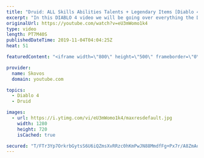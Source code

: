 ```yaml
---
title: "Druid: ALL Skills Abilities Talents + Legendary Items [Diablo 4]"
excerpt: "In this DIABLO 4 video we will be going over everything the DRUID has to offer. The Druids SKILLS TALENTS ABILITIES as well as several LEGENDARY ITEMS ..."
originalUrl: https://youtube.com/watch?v=eU3mWomo1k4
type: video
length: PT7M40S
publishedDateTime: 2019-11-04T04:04:25Z
heat: 51

featuredContent: "<iframe width=\"800\" height=\"500\" frameborder=\"0\" src=\"https://www.youtube.com/embed/eU3mWomo1k4\" allow=\"accelerometer; autoplay; encrypted-media; gyroscope; picture-in-picture\" allowfullscreen></iframe>"

provider:
  name: Skovos
  domain: youtube.com

topics:
  - Diablo 4
  - Druid

images:
  - url: https://i.ytimg.com/vi/eU3mWomo1k4/maxresdefault.jpg
    width: 1280
    height: 720
    isCached: true

secured: "T/FTr3Yp7OrkrbGytsS6U6iQZmsXvRRzc0hKmPwJN88MmdfFg+Px7r/A8ZmAo/xHMwT52IMNH9wL7FVnVRQy0Qbd4LWr4vlTkT2UEhBfDyiS34URBLV9oJjx6aBamq7+RElkfQaI8CGP2PMsiBDYOsCQOxvFX9Bq6jOSaaRVGGyuutgHWRUHjmM7vfcKbcYqPxbdN9R9Ivf0JxLZ2ePIkXXwln2KVu7MbD1kTbKWl7PGQTzCTEWZIutrNpnsNNK3990ZUUtCHlwngumbHWWAhBcErKO0EqFu/b6DhuwB36FizoWXb8BVdyOcgE/Ib2oQ4qjeouUQsD6W+Ac0HJSPm/4eH5KlKUsYH3PR+0zPO/DTprBy3NzVKM3aquum2OkjPrgPsE/o9fX3JFx6iKXK2w==;bcdygM/U2+20A1v43R/sEw=="
---
```



